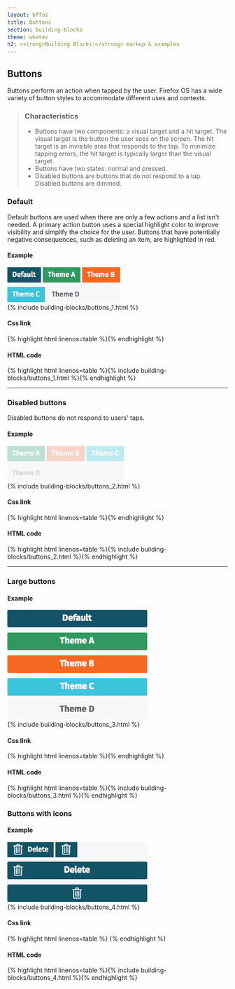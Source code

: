 ```yaml
---
layout: bffos
title: Buttons
section: building-blocks
theme: whatev
h2: <strong>Building Blocks:</strong> markup & examples
---
```


## Buttons

Buttons perform an action when tapped by the user. Firefox OS has a wide variety of button styles to accommodate different uses and contexts. 

> ### Characteristics
> * Buttons have two components: a visual target and a hit target. The visual target is the button the user sees on the screen. The hit target is an invisible area that responds to the tap. To minimize tapping errors, the hit target is typically larger than the visual target. 
> * Buttons have two states: normal and pressed.
> * Disabled buttons are buttons that do not respond to a tap. Disabled buttons are dimmed.

### Default
Default buttons are used when there are only a few actions and a list isn't needed. A primary action button uses a special highlight color to improve visibility and simplify the choice for the user. Buttons that have potentially negative consequences, such as deleting an item, are highlighted in red.

<div class="grouped-content">
  <h4>Example</h4>
  <section class="example">
    <img src="../../images/BB/themes/whatev/buttons_1.jpg" alt="Buttons (Image replacing code)"/>
    <article class="frame">{% include building-blocks/buttons_1.html %}</article>
  </section>

  <h4>Css link</h4>
  {% highlight html linenos=table %}<link href="(your styles folder)/themes/whatev/buttons.css" rel="stylesheet" type="text/css">{% endhighlight %}
  
  <h4>HTML code</h4>
  {% highlight html linenos=table %}{% include building-blocks/buttons_1.html %}{% endhighlight %}
</div>

<hr>

### Disabled buttons
Disabled buttons do not respond to users' taps.

<div>
  <h4>Example</h4>
  <section class="example">
    <img src="../../images/BB/themes/whatev/buttons_2.jpg" alt="Buttons (Image replacing code)"/>
    <article class="frame">{% include building-blocks/buttons_2.html %}</article>
  </section>

  <h4>Css link</h4>
  {% highlight html linenos=table %}<link href="(your styles folder)/themes/whatev/buttons.css" rel="stylesheet" type="text/css">{% endhighlight %}

  <h4>HTML code</h4>
  {% highlight html linenos=table %}{% include building-blocks/buttons_2.html %}{% endhighlight %}
</div>

<hr>

### Large buttons

<div>
  <h4>Example</h4>
  <section class="example">
    <img src="../../images/BB/themes/whatev/buttons_3.jpg" alt="Buttons (Image replacing code)"/>
    <article class="frame">{% include building-blocks/buttons_3.html %}</article>
  </section>

  <h4>Css link</h4>
    {% highlight html linenos=table %}<link href="(your styles folder)/themes/whatev/buttons.css" rel="stylesheet" type="text/css">{% endhighlight %}

  <h4>HTML code</h4>
  {% highlight html linenos=table %}{% include building-blocks/buttons_3.html %}{% endhighlight %}
</div>

### Buttons with icons

<div>
  <h4>Example</h4>
  <section class="example">
    <img src="../../images/BB/themes/whatev/buttons_4.jpg" alt="Buttons (Image replacing code)"/>
    <article class="frame">{% include building-blocks/buttons_4.html %}</article>
  </section>

  <h4>Css link</h4>
    {% highlight html linenos=table %}<link href="(your styles folder)/themes/whatev/icons.css" rel="stylesheet" type="text/css">
<link href="(your styles folder)/themes/whatev/buttons.css" rel="stylesheet" type="text/css">{% endhighlight %}

  <h4>HTML code</h4>
  {% highlight html linenos=table %}{% include building-blocks/buttons_4.html %}{% endhighlight %}
</div>

